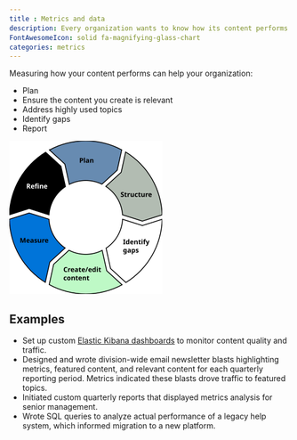 ```yaml
---
title : Metrics and data
description: Every organization wants to know how its content performs. I have extensive experience implementing and monitoring content metrics.
FontAwesomeIcon: solid fa-magnifying-glass-chart
categories: metrics
---
```


 Measuring how your content performs can help your organization:

- Plan
- Ensure the content you create is relevant
- Address highly used topics
- Identify gaps
- Report

![Content lifecycle](/assets/images/content-lifecycle.png)

## Examples

- Set up custom [Elastic Kibana dashboards](https://www.elastic.co/kibana/kibana-dashboard) to monitor content quality and traffic.
- Designed and wrote division-wide email newsletter blasts highlighting metrics, featured content, and relevant content for each quarterly reporting period. Metrics indicated these blasts drove traffic to featured topics.
- Initiated custom quarterly reports that displayed metrics analysis for senior management.
- Wrote SQL queries to analyze actual performance of a legacy help system, which informed migration to a new platform.
